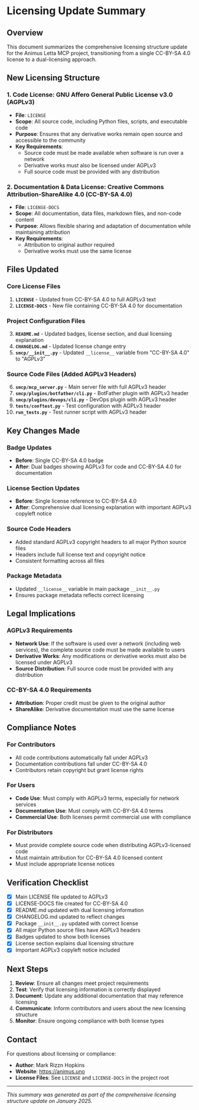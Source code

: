 # Licensing Update Summary

## Overview
This document summarizes the comprehensive licensing structure update for the Animus Letta MCP project, transitioning from a single CC-BY-SA 4.0 license to a dual-licensing approach.

## New Licensing Structure

### 1. Code License: GNU Affero General Public License v3.0 (AGPLv3)
- **File**: `LICENSE`
- **Scope**: All source code, including Python files, scripts, and executable code
- **Purpose**: Ensures that any derivative works remain open source and accessible to the community
- **Key Requirements**: 
  - Source code must be made available when software is run over a network
  - Derivative works must also be licensed under AGPLv3
  - Full source code must be provided with any distribution

### 2. Documentation & Data License: Creative Commons Attribution-ShareAlike 4.0 (CC-BY-SA 4.0)
- **File**: `LICENSE-DOCS`
- **Scope**: All documentation, data files, markdown files, and non-code content
- **Purpose**: Allows flexible sharing and adaptation of documentation while maintaining attribution
- **Key Requirements**:
  - Attribution to original author required
  - Derivative works must use the same license

## Files Updated

### Core License Files
1. **`LICENSE`** - Updated from CC-BY-SA 4.0 to full AGPLv3 text
2. **`LICENSE-DOCS`** - New file containing CC-BY-SA 4.0 for documentation

### Project Configuration Files
3. **`README.md`** - Updated badges, license section, and dual licensing explanation
4. **`CHANGELOG.md`** - Updated license change entry
5. **`smcp/__init__.py`** - Updated `__license__` variable from "CC-BY-SA 4.0" to "AGPLv3"

### Source Code Files (Added AGPLv3 Headers)
6. **`smcp/mcp_server.py`** - Main server file with full AGPLv3 header
7. **`smcp/plugins/botfather/cli.py`** - BotFather plugin with AGPLv3 header
8. **`smcp/plugins/devops/cli.py`** - DevOps plugin with AGPLv3 header
9. **`tests/conftest.py`** - Test configuration with AGPLv3 header
10. **`run_tests.py`** - Test runner script with AGPLv3 header

## Key Changes Made

### Badge Updates
- **Before**: Single CC-BY-SA 4.0 badge
- **After**: Dual badges showing AGPLv3 for code and CC-BY-SA 4.0 for documentation

### License Section Updates
- **Before**: Single license reference to CC-BY-SA 4.0
- **After**: Comprehensive dual licensing explanation with important AGPLv3 copyleft notice

### Source Code Headers
- Added standard AGPLv3 copyright headers to all major Python source files
- Headers include full license text and copyright notice
- Consistent formatting across all files

### Package Metadata
- Updated `__license__` variable in main package `__init__.py`
- Ensures package metadata reflects correct licensing

## Legal Implications

### AGPLv3 Requirements
- **Network Use**: If the software is used over a network (including web services), the complete source code must be made available to users
- **Derivative Works**: Any modifications or derivative works must also be licensed under AGPLv3
- **Source Distribution**: Full source code must be provided with any distribution

### CC-BY-SA 4.0 Requirements
- **Attribution**: Proper credit must be given to the original author
- **ShareAlike**: Derivative documentation must use the same license

## Compliance Notes

### For Contributors
- All code contributions automatically fall under AGPLv3
- Documentation contributions fall under CC-BY-SA 4.0
- Contributors retain copyright but grant license rights

### For Users
- **Code Use**: Must comply with AGPLv3 terms, especially for network services
- **Documentation Use**: Must comply with CC-BY-SA 4.0 terms
- **Commercial Use**: Both licenses permit commercial use with compliance

### For Distributors
- Must provide complete source code when distributing AGPLv3-licensed code
- Must maintain attribution for CC-BY-SA 4.0 licensed content
- Must include appropriate license notices

## Verification Checklist

- [x] Main LICENSE file updated to AGPLv3
- [x] LICENSE-DOCS file created for CC-BY-SA 4.0
- [x] README.md updated with dual licensing information
- [x] CHANGELOG.md updated to reflect changes
- [x] Package `__init__.py` updated with correct license
- [x] All major Python source files have AGPLv3 headers
- [x] Badges updated to show both licenses
- [x] License section explains dual licensing structure
- [x] Important AGPLv3 copyleft notice included

## Next Steps

1. **Review**: Ensure all changes meet project requirements
2. **Test**: Verify that licensing information is correctly displayed
3. **Document**: Update any additional documentation that may reference licensing
4. **Communicate**: Inform contributors and users about the new licensing structure
5. **Monitor**: Ensure ongoing compliance with both license types

## Contact

For questions about licensing or compliance:
- **Author**: Mark Rizzn Hopkins
- **Website**: https://animus.uno
- **License Files**: See `LICENSE` and `LICENSE-DOCS` in the project root

---

*This summary was generated as part of the comprehensive licensing structure update on January 2025.*
